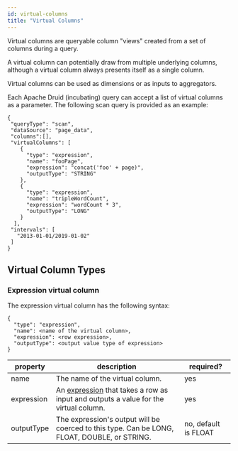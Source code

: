 ```yaml
---
id: virtual-columns
title: "Virtual Columns"
---
```


<!--
  ~ Licensed to the Apache Software Foundation (ASF) under one
  ~ or more contributor license agreements.  See the NOTICE file
  ~ distributed with this work for additional information
  ~ regarding copyright ownership.  The ASF licenses this file
  ~ to you under the Apache License, Version 2.0 (the
  ~ "License"); you may not use this file except in compliance
  ~ with the License.  You may obtain a copy of the License at
  ~
  ~   http://www.apache.org/licenses/LICENSE-2.0
  ~
  ~ Unless required by applicable law or agreed to in writing,
  ~ software distributed under the License is distributed on an
  ~ "AS IS" BASIS, WITHOUT WARRANTIES OR CONDITIONS OF ANY
  ~ KIND, either express or implied.  See the License for the
  ~ specific language governing permissions and limitations
  ~ under the License.
  -->


Virtual columns are queryable column "views" created from a set of columns during a query. 

A virtual column can potentially draw from multiple underlying columns, although a virtual column always presents itself as a single column.

Virtual columns can be used as dimensions or as inputs to aggregators.

Each Apache Druid (incubating) query can accept a list of virtual columns as a parameter. The following scan query is provided as an example:

```
{
 "queryType": "scan",
 "dataSource": "page_data",
 "columns":[],
 "virtualColumns": [
    {
      "type": "expression",
      "name": "fooPage",
      "expression": "concat('foo' + page)",
      "outputType": "STRING"
    },
    {
      "type": "expression",
      "name": "tripleWordCount",
      "expression": "wordCount * 3",
      "outputType": "LONG"
    }
  ],
 "intervals": [
   "2013-01-01/2019-01-02"
 ] 
}
```


## Virtual Column Types

### Expression virtual column

The expression virtual column has the following syntax:

```
{
  "type": "expression",
  "name": <name of the virtual column>,
  "expression": <row expression>,
  "outputType": <output value type of expression>
}
```

|property|description|required?|
|--------|-----------|---------|
|name|The name of the virtual column.|yes|
|expression|An [expression](../misc/math-expr.md) that takes a row as input and outputs a value for the virtual column.|yes|
|outputType|The expression's output will be coerced to this type. Can be LONG, FLOAT, DOUBLE, or STRING.|no, default is FLOAT|
